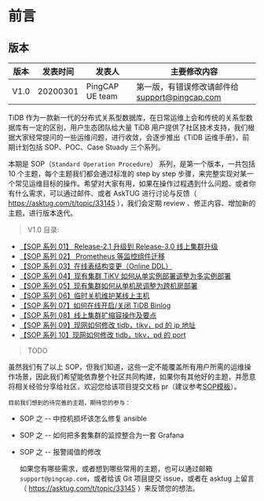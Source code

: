 

# 前言

## 版本

版本 | 发表时间 | 发表人 | 主要修改内容
---- | ---- | ---- |----
V1.0 | 20200301 | PingCAP  UE team | 第一版，有错误修改请邮件给 support@pingcap.com

TiDB 作为一款新一代的分布式关系型数据库，在日常运维上会和传统的关系型数据库有一定的区别，用户生态团队给大量 TiDB 用户提供了社区技术支持，我们根据大家经常提问的一些运维问题，进行收敛，会逐步推出《TiDB 运维手册》，前期计划包括 SOP、POC、Case Stuady 三个系列。

本期是 SOP（`Standard Operation Procedure`） 系列，是第一个版本，一共包括 10 个主题，每个主题我们都会通过标准的 step by step 步骤，来完整实现对某一个常见运维目标的操作。希望对大家有用，如果在操作过程遇到什么问题、或者你有什么需求，可以通过邮件、或者 AskTUG 进行讨论与反馈（ https://asktug.com/t/topic/33145 ），我们会定期 review 、修正内容、增加新的主题，进行版本迭代。

> V1.0 目录: 

  * [【SOP 系列 01】 Release-2.1 升级到 Release-3.0 线上集群升级](upgradeto3.0.md)
  * [【SOP 系列 02】 Prometheus 等监控组件迁移](Prometheuemigrate.md)
  * [【SOP 系列 03】在线表结构变更（Online DDL）](onlineddl.md)
  * [【SOP 系列 04】现有集群 TiKV 如何从单实例部署调整为多实例部署](multi-tikv.md)
  * [【SOP 系列 05】现有集群如何从单机房调整为跨机房部署](multi-idc.md)
  * [【SOP 系列 06】临时关机维护某线上主机](maintenance.md)
  * [【SOP 系列 07】如何在线开启/关闭 TiDB Binlog](switch-binlog.md)
  * [【SOP 系列 08】线上集群扩缩容操作及要点](scale.md)
  * [【SOP 系列 09】现网如何修改 tidb，tikv，pd 的 ip 地址](modify-ip.md)
  * [【SOP 系列 10】现网如何修改 tidb，tikv，pd 的 port](modify-port.md)



> TODO

虽然我们有了以上 SOP，但我们知道，这些一定不能覆盖所有用户所需的运维操作场景，因此我们希望能依靠整个社区共同构建，如果你有其他好的主题，并愿意将相关经验分享给社区，欢迎您给该项目提交文档 pr（建议参考[SOP模板](template.md)）。

    目前我们想到的待完善的主题，期待您的参与：
    
* SOP 之 -- 中控机损坏该怎么修复 ansible
* SOP 之 -- 如何把多套集群的监控整合为一套 Grafana
* SOP 之 -- 报警阈值的修改

    如果您有哪些需求，或者想到哪些常用的主题，也可以通过邮箱`support@pingcap.com`，或者给该 Git 项目提交 issue，或者在 asktug 上留言（ https://asktug.com/t/topic/33145 ）来反馈您的想法。
 
 
 
 
 
 
 
